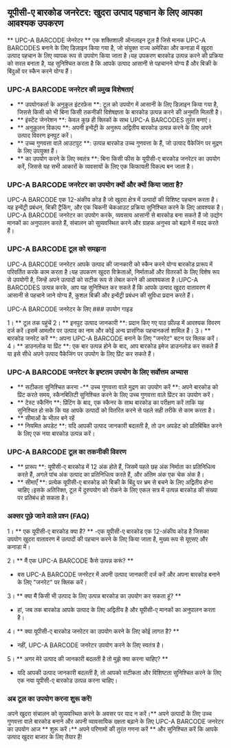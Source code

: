 ## यूपीसी-ए बारकोड जनरेटर: खुदरा उत्पाद पहचान के लिए आपका आवश्यक उपकरण

** UPC-A BARCODE जेनरेटर ** एक शक्तिशाली ऑनलाइन टूल है जिसे मानक UPC-A BARCODES बनाने के लिए डिज़ाइन किया गया है, जो संयुक्त राज्य अमेरिका और कनाडा में खुदरा उत्पाद पहचान के लिए व्यापक रूप से उपयोग किया जाता है।यह उपकरण बारकोड उत्पन्न करने की प्रक्रिया को सरल बनाता है, यह सुनिश्चित करता है कि आपके उत्पाद आसानी से पहचानने योग्य हैं और बिक्री के बिंदुओं पर स्कैन करने योग्य हैं।

### UPC-A BARCODE जनरेटर की प्रमुख विशेषताएं

- ** उपयोगकर्ता के अनुकूल इंटरफ़ेस **: टूल को उपयोग में आसानी के लिए डिज़ाइन किया गया है, जिससे किसी को भी बिना किसी तकनीकी विशेषज्ञता के बारकोड उत्पन्न करने की अनुमति मिलती है।
- ** इंस्टेंट जेनरेशन **: केवल कुछ ही क्लिकों के साथ UPC-A BARCODES तुरंत बनाएं।
- ** अनुकूलन विकल्प **: अपनी इन्वेंट्री के अनुरूप अद्वितीय बारकोड उत्पन्न करने के लिए अपने उत्पाद विवरण इनपुट करें।
- ** उच्च गुणवत्ता वाले आउटपुट **: उत्पन्न बारकोड उच्च गुणवत्ता के हैं, जो उत्पाद पैकेजिंग पर मुद्रण के लिए उपयुक्त हैं।
- ** का उपयोग करने के लिए स्वतंत्र **: बिना किसी फीस के यूपीसी-ए बारकोड जनरेटर का उपयोग करें, जिससे यह सभी आकारों के व्यवसायों के लिए एक किफायती विकल्प बन जाता है।

### UPC-A BARCODE जनरेटर का उपयोग क्यों और क्यों किया जाता है?

UPC-A BARCODE एक 12-अंकीय कोड है जो खुदरा क्षेत्र में उत्पादों की विशिष्ट पहचान करता है।यह इन्वेंट्री प्रबंधन, बिक्री ट्रैकिंग, और एक चिकनी चेकआउट प्रक्रिया सुनिश्चित करने के लिए आवश्यक है।UPC-A BARCODE जनरेटर का उपयोग करके, व्यवसाय आसानी से बारकोड बना सकते हैं जो उद्योग मानकों का अनुपालन करते हैं, संचालन को सुव्यवस्थित करने और ग्राहक अनुभव को बढ़ाने में मदद करते हैं।

### UPC-A BARCODE टूल को समझना

UPC-A BARCODE जनरेटर आपके उत्पाद की जानकारी को स्कैन करने योग्य बारकोड प्रारूप में परिवर्तित करके काम करता है।यह उपकरण खुदरा विक्रेताओं, निर्माताओं और वितरकों के लिए विशेष रूप से उपयोगी है, जिन्हें अपने उत्पादों को सटीक रूप से लेबल करने की आवश्यकता है।UPC-A BARCODES उत्पन्न करके, आप यह सुनिश्चित कर सकते हैं कि आपके उत्पाद खुदरा वातावरण में आसानी से पहचाने जाने योग्य हैं, कुशल बिक्री और इन्वेंट्री प्रबंधन की सुविधा प्रदान करते हैं।

UPC-A BARCODE जनरेटर के लिए ### उपयोग गाइड

1। ** टूल तक पहुंचें
2। ** इनपुट उत्पाद जानकारी **: प्रदान किए गए पाठ फ़ील्ड में आवश्यक विवरण दर्ज करें।इसमें आमतौर पर उत्पाद का नाम और कोई अन्य प्रासंगिक पहचानकर्ता शामिल हैं।
3। ** बारकोड जनरेट करें **: अपना UPC-A BARCODE बनाने के लिए "जनरेट" बटन पर क्लिक करें।
4। ** डाउनलोड या प्रिंट **: एक बार उत्पन्न होने के बाद, आप बारकोड इमेज डाउनलोड कर सकते हैं या इसे सीधे अपने उत्पाद पैकेजिंग पर उपयोग के लिए प्रिंट कर सकते हैं।

### UPC-A BARCODE जनरेटर के इष्टतम उपयोग के लिए सर्वोत्तम अभ्यास

- ** सटीकता सुनिश्चित करना
-** उच्च गुणवत्ता वाले मुद्रण का उपयोग करें **: अपने बारकोड को प्रिंट करते समय, स्कैनबिलिटी सुनिश्चित करने के लिए उच्च गुणवत्ता वाले प्रिंटर का उपयोग करें।
- ** टेस्ट स्कैनिंग **: प्रिंटिंग के बाद, एक स्कैनर के साथ बारकोड का परीक्षण करें ताकि यह सुनिश्चित हो सके कि यह आपके उत्पादों को वितरित करने से पहले सही तरीके से काम करता है।
- ** सीमाओं के भीतर बने रहें
- ** नियमित अपडेट **: यदि आपकी उत्पाद जानकारी बदलती है, तो उन अपडेट को प्रतिबिंबित करने के लिए एक नया बारकोड उत्पन्न करें।

### UPC-A BARCODE टूल का तकनीकी विवरण

- ** प्रारूप **: यूपीसी-ए बारकोड में 12 अंक होते हैं, जिसमें पहले छह अंक निर्माता का प्रतिनिधित्व करते हैं, अगले पांच अंक उत्पाद का प्रतिनिधित्व करते हैं, और अंतिम अंक एक चेक अंक है।
- ** सीमाएँ **: प्रत्येक यूपीसी-ए बारकोड को बिक्री के बिंदु पर भ्रम से बचने के लिए अद्वितीय होना चाहिए।इसके अतिरिक्त, टूल में दुरुपयोग को रोकने के लिए एकल सत्र में उत्पन्न बारकोड की संख्या पर प्रतिबंध हो सकता है।

### अक्सर पूछे जाने वाले प्रश्न (FAQ)

1। ** एक यूपीसी-ए बारकोड क्या है? **
-एक यूपीसी-ए बारकोड एक 12-अंकीय कोड है जिसका उपयोग खुदरा वातावरण में उत्पादों की पहचान करने के लिए किया जाता है, मुख्य रूप से यूएसए और कनाडा में।

2। ** मैं एक UPC-A BARCODE कैसे उत्पन्न करूं? **
- बस UPC-A BARCODE जनरेटर में अपनी उत्पाद जानकारी दर्ज करें और अपना बारकोड बनाने के लिए "जनरेट" पर क्लिक करें।

3। ** क्या मैं किसी भी उत्पाद के लिए उत्पन्न बारकोड का उपयोग कर सकता हूं? **
- हां, जब तक बारकोड आपके उत्पाद के लिए अद्वितीय है और यूपीसी-ए मानकों का अनुपालन करता है।

4। ** क्या यूपीसी-ए बारकोड जनरेटर का उपयोग करने के लिए कोई लागत है? **
- नहीं, UPC-A BARCODE जनरेटर उपयोग करने के लिए स्वतंत्र है।

5। ** अगर मेरे उत्पाद की जानकारी बदलती है तो मुझे क्या करना चाहिए? **
- यदि आपकी उत्पाद जानकारी बदलती है, तो आपको सटीकता और विशिष्टता सुनिश्चित करने के लिए एक नया यूपीसी-ए बारकोड उत्पन्न करना चाहिए।

### अब टूल का उपयोग करना शुरू करें!

अपने खुदरा संचालन को सुव्यवस्थित करने के अवसर पर याद न करें।** अपने उत्पादों के लिए उच्च गुणवत्ता वाले बारकोड बनाने और अपनी व्यावसायिक दक्षता बढ़ाने के लिए UPC-A BARCODE जनरेटर का उपयोग आज ** शुरू करें।** अपने परिणामों की तुरंत गणना करें ** और सुनिश्चित करें कि आपके उत्पाद खुदरा बाजार के लिए तैयार हैं!